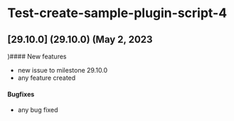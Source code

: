 # Test-create-sample-plugin-script-4
## [29.10.0] (29.10.0) (May 2, 2023
)#### New features

  * new issue to milestone 29.10.0
  * any feature created

#### Bugfixes

  * any bug fixed

